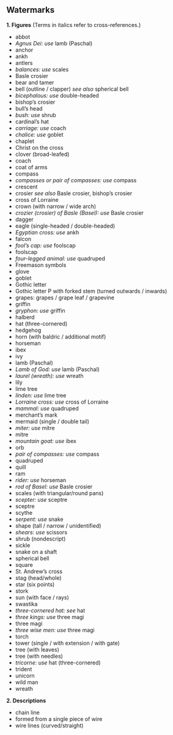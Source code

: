 ## Watermarks

**1. Figures** (Terms in italics refer to cross-references.)

- abbot
- _Agnus Dei:_ _use_ lamb (Paschal)
- anchor
- ankh
- antlers
- _balances:_ _use_ scales
- Basle crosier
- bear and tamer
- bell (outline / clapper) _see also_ spherical bell
- _bicephalous:_ _use_ double-headed
- bishop’s crosier
- bull’s head
- _bush:_ _use_ shrub
- cardinal’s hat
- _carriage:_ _use_ coach
- _chalice: use_ goblet
- chaplet
- Christ on the cross
- clover (broad-leafed)
- coach
- coat of arms
- compass
- _compasses or pair of compasses:_ _use_ compass
- crescent
- crosier _see also_ Basle crosier, bishop’s crosier
- cross of Lorraine
- crown (with narrow / wide arch)
- _crozier (crosier) of Basle (Basel): use_ Basle crosier
- dagger
- eagle (single-headed / double-headed)
- _Egyptian cross:_ _use_ ankh
- falcon
- _fool’s cap: use_ foolscap
- foolscap
- _four-legged animal: use_ quadruped
- Freemason symbols
- glove
- goblet
- Gothic letter
- Gothic letter P with forked stem (turned outwards / inwards)
- grapes: grapes / grape leaf / grapevine
- griffin
- _gryphon:_ _use_ griffin
- halberd
- hat (three-cornered)
- hedgehog
- horn (with baldric / additional motif)
- horseman
- ibex
- ivy
- lamb (Paschal)
- _Lamb of God: use_ lamb (Paschal)
- _laurel (wreath): use_ wreath
- lily
- lime tree
- _linden: use_ lime tree
- _Lorraine cross: use_ cross of Lorraine
- _mammal: use_ quadruped
- merchant’s mark
- mermaid (single / double tail)
- _miter:_ _use_ mitre
- mitre
- _mountain goat:_ _use_ ibex
- orb
- _pair of compasses:_ _use_ compass
- quadruped
- quill
- ram
- _rider:_ _use_ horseman
- _rod of Basel: use_ Basle crosier
- scales (with triangular/round pans)
- _scepter:_ _use_ sceptre
- sceptre
- scythe
- _serpent:_ _use_ snake
- shape (tall / narrow / unidentified)
- _shears:_ _use_ scissors
- shrub (nondescript)
- sickle
- snake on a shaft
- spherical bell
- square
- St. Andrew’s cross
- stag (head/whole)
- star (six points)
- stork
- sun (with face / rays)
- swastika
- _three-cornered hat: see_ hat
- _three kings:_ _use_ three magi
- three magi
- _three wise men: use_ three magi
- torch
- tower (single / with extension / with gate)
- tree (with leaves)
- tree (with needles)
- _tricorne:_ _use_ hat (three-cornered)
- trident
- unicorn
- wild man
- wreath

**2. Descriptions**

- chain line
- formed from a single piece of wire
- wire lines (curved/straight)
